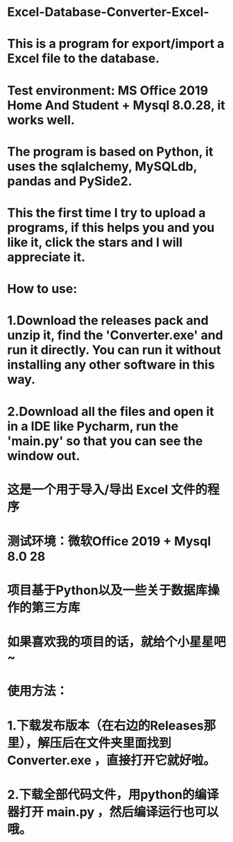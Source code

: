 # Excel-Database-Converter-Excel-
# This is a program for export/import a Excel file to the database.
# Test environment: MS Office 2019 Home And Student + Mysql 8.0.28, it works well.
# The program is based on Python, it uses the sqlalchemy, MySQLdb, pandas and PySide2.
# This the first time I try to upload a programs, if this helps you and you like it, click the stars and I will appreciate it.

# How to use:
# 1.Download the releases pack and unzip it, find the 'Converter.exe' and run it directly. You can run it without installing any other software in this way.
# 2.Download all the files and open it in a IDE like Pycharm, run the 'main.py' so that you can see the window out.

# 这是一个用于导入/导出 Excel 文件的程序
# 测试环境：微软Office 2019 + Mysql 8.0 28
# 项目基于Python以及一些关于数据库操作的第三方库
# 如果喜欢我的项目的话，就给个小星星吧~

# 使用方法：
# 1.下载发布版本（在右边的Releases那里），解压后在文件夹里面找到 Converter.exe ，直接打开它就好啦。
# 2.下载全部代码文件，用python的编译器打开 main.py ，然后编译运行也可以哦。
